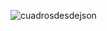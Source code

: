![cuadrosdesdejson](https://user-images.githubusercontent.com/27843359/106985937-1fe05080-6749-11eb-8918-0eb63e8f1bd6.png)
